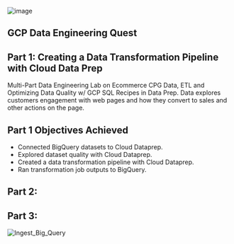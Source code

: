 ![image](https://user-images.githubusercontent.com/100870737/208819338-4d3d2388-7a09-4231-84f1-0ea1e2a54fe3.png)


## GCP Data Engineering Quest

## Part 1: Creating a Data Transformation Pipeline with Cloud Data Prep
Multi-Part Data Engineering Lab on Ecommerce CPG Data, ETL and Optimizing Data Quality w/ GCP SQL Recipes in Data Prep. Data explores customers engagement with web pages and how they convert to sales and other actions on the page.
 ## Part 1 Objectives Achieved
  * Connected BigQuery datasets to Cloud Dataprep.
  * Explored dataset quality with Cloud Dataprep.
  * Created a data transformation pipeline with Cloud Dataprep.
  * Ran transformation job outputs to BigQuery.
  
## Part 2: 


## Part 3:
![Ingest_Big_Query](https://user-images.githubusercontent.com/100870737/209057449-9629851b-6837-4986-908b-d15f03ba263e.PNG)

